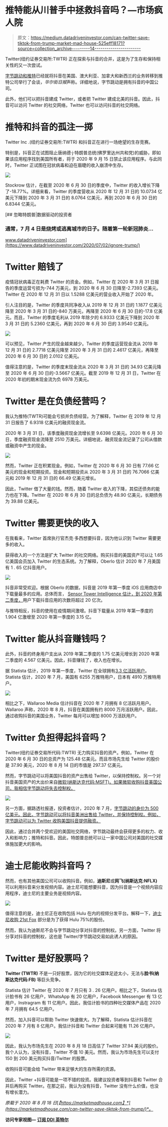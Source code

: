 # 推特能从川普手中拯救抖音吗？—市场疯人院

> 原文：<https://medium.datadriveninvestor.com/can-twitter-save-tiktok-from-trump-market-mad-house-525eff18171?source=collection_archive---------14----------------------->

Twitter(纽约证券交易所:TWTR) 正在探索与抖音的合并，这是为了生存和保持相关性的又一次尝试。

[字节跳动和推特](https://techcrunch.com/2020/08/09/new-bidders-reportedly-emerge-for-tiktok-in-the-us-as-powerful-critics-assail-the-process/?guccounter=1)已经就将抖音在美国、澳大利亚、加拿大和新西兰的业务转移到推特公司举行了会谈，*华尔街日报*声称。详细地说，字节跳动是拥有抖音的中国公司。

此外，他们可以把抖音建成 Twitter，或者把 Twitter 建成北美的抖音。因此，抖音可以访问 Twitter 的社交网络，Twitter 也可以访问抖音的社交网络。

# 推特和抖音的孤注一掷

Twitter Inc .(纽约证券交易所:TWTR) 和抖音正在进行一场绝望的生存竞赛。

特别是，抖音正在试图阻止唐纳德·j·特朗普总统(佛罗里达州共和党)的威胁，即如果该应用程序找到美国所有者，将于 2020 年 9 月 15 日禁止该应用程序。与此同时，Twitter 正试图在冠状病毒和迫在眉睫的收入崩溃中生存。

![](img/a483d75b0ec49acd3b99ff5a118c35b8.png)

Stockrow 估计，在截至 2020 年 6 月 30 日的季度中，Twitter 的收入增长下降了-18.77%。详细来看，Twitter 的季度营收从 2020 年 12 月 31 日的 10.0734 亿美元下降到 2020 年 3 月 31 日的 8.0764 亿美元，再到 2020 年 6 月 30 日的 6.8344 亿美元。

[](https://www.datadriveninvestor.com/2020/07/02/ignore-trump/) [## 忽略特朗普|数据驱动的投资者

### 通常，7 月 4 日是烧烤或逃离城市的日子。随着第一轮新冠肺炎…

www.datadriveninvestor.com](https://www.datadriveninvestor.com/2020/07/02/ignore-trump/) 

# Twitter 赔钱了

疫情冠状病毒正在耗费 Twitter 的资金。例如，Twitter 在 2020 年 3 月 31 日报告的季度运营亏损为-744 万美元，到 2020 年 6 月 30 日降至-2.7393 亿美元。Twitter 在 2020 年 12 月 31 日以 1.5288 亿美元的营业收入开始了 2020 年。

引人注目的是，Twitter 的季度共同净收入从 2019 年 12 月 31 日的 1.1877 亿美元降至 2020 年 3 月 31 日的-840 万美元，再降至 2020 年 6 月 30 日的-17.8 亿美元。而且，Twitter 的季度毛利从 2019 年除夕的 6.9333 亿美元下降到 2020 年 3 月 31 日的 5.2360 亿美元，再到 2020 年 6 月 30 日的 3.9540 亿美元。

![](img/baf3eb64c1f82e39a0ee70eb047f0f8e.png)

可以预见，Twitter 产生的现金越来越少。Twitter 的季度运营现金流从 2019 年 12 月 31 日的 2.7718 亿美元降至 2020 年 3 月 31 日的 2.4617 亿美元，再降至 2020 年 6 月 30 日的 2.0102 亿美元。

值得注意的是，Twitter 的季度末现金流从 2020 年 3 月 31 日的 34.93 亿美元降至 2020 年 6 月 30 日的-3.5667 亿美元。截至 2019 年 12 月 31 日，Twitter 在 2020 年初的期末现金流为负 6978 万美元。

# Twitter 是在负债经营吗？

我认为推特(TWTR)可能会亏损并负债经营。为了解释，Twitter 在 2019 年 12 月 31 日报告了 6.9318 亿美元的融资现金流。

2020 年 3 月 31 日，该季度融资现金流增长至 9.6398 亿美元。2020 年 6 月 30 日，季度融资现金流降至 2510 万美元。详细地说，融资现金流记录了公司从借款或融资中产生的现金。

![](img/addabea2211449d82bd64f670dec6371.png)

然而，Twitter 正在积累现金。例如，Twitter 在 2020 年 6 月 30 日有 77.66 亿美元的现金和短期投资。现金和短期投资从 2020 年 3 月 31 日的 76.7066 亿美元和 2019 年 12 月 31 日的 66.49 亿美元增长。

因此，Twitter 借了大量的钱。然而，随着 Twitter 收入的下降，其偿还债务的能力也在下降。Twitter 在 2020 年 6 月 30 日的总负债为 48.90 亿美元，长期债务为 39.88 亿美元。

# Twitter 需要更快的收入

在我看来，Twitter 首席执行官杰克·多西想要抖音，因为他认识到 Twitter 需要更多的收入。

获得收入的一个方法是扩大 Twitter 的社交网络。购买抖音的美国资产可以让 1.65 亿美国会员加入 Twitter 的生态系统。为了解释，Oberlo 估计 2020 年 7 月美国有 1 . 65 亿抖音用户。

![](img/d5a9d2858eb0f5639070803f4f645423.png)

抖音非常受欢迎。根据 Oberlo 的数据，抖音是 2019 年第一季度 iOS 应用商店中下载量最多的应用。总体而言， [Sensor Tower Intelligence 估计，到 2020 年第二季度，](https://sensortower.com/blog/tiktok-downloads-2-billion)用户下载抖音应用的次数将超过 20 亿次。

与推特相反，抖音的使用在疫情期间激增。抖音下载量从 2019 年第一季度的 1.904 亿激增至 2020 年第一季度的 3.15 亿。

# Twitter 能从抖音赚钱吗？

此外，抖音的终身用户支出从 2019 年第二季度的 1.75 亿美元增长到 2020 年第二季度的 4.567 亿美元。因此，抖音赚钱了，收入也在增长。

据 Statista 估计，2019 年第一季度，Twitter 在全球拥有[3.3 亿活跃用户](https://www.statista.com/statistics/282087/number-of-monthly-active-twitter-users/)。Statista 估计，2020 年 7 月，美国有 6255 万推特用户，日本有 4910 万推特用户。

![](img/3471ddc8f592c4798cbdb78500e28292.png)

相比之下，Wallaroo Media 估计抖音在 2020 年 7 月拥有 8 亿活跃月用户。Wallaroo 声称，2020 年 8 月，抖音在美国拥有约 8000 万月活跃用户。因此，通过收购抖音的美国业务，Twitter 每月可以增加 8000 万活跃用户。

# Twitter 负担得起抖音吗？

Twitter(纽约证券交易所代码:TWTR) 无力购买抖音的资产。例如，Twitter 在 2020 年 6 月 30 日的总资产为 125.48 亿美元。而且市场先生给 Twitter 的股价是 37.90 美元，2020 年 8 月 14 日的市值是 297.37 亿美元。

然而，字节跳动可以将美国抖音的资产出售给 Twitter，以保持控制权。另一个对抖音美国资产的大出价来自[微软(纳斯达克代码:MSFT)。如果微软收购抖音美国公司，我相信字节跳动将失去控制权。](https://marketmadhouse.com/should-microsoft-buy-tiktok/)

![](img/7df12fd58f38e04af2612f2524530e45.png)

另一方面，据路透社报道，投资者估计，2020 年 7 月，[字节跳动的身价为 500 亿美元。因此，字节跳动可以将抖音美洲出售给 Twitter，并保持控制权。例如，字节跳动可以为 Twitter 收购美国抖音提供融资。](https://www.reuters.com/article/us-bytedance-tiktok-exclusive/exclusive-bytedance-investors-value-tiktok-at-50-billion-in-takeover-bid-sources-idUSKCN24U1M9)

因此，通过合并两个受欢迎的美国社交网络，字节跳动最终会获得更多的权力、收入和影响力；推特和抖音。因此，特朗普总统可以让一家中国公司对美国的社交媒体施加更大的影响。

# 迪士尼能收购抖音吗？

然而，也有其他美国公司可以收购抖音。例如，**迪斯尼**或**网飞(纳斯达克:NFLX)** 可以利用抖音来分发视频内容。迪士尼可能想要抖音，因为抖音是一个视频内容应用程序，迪士尼的主要业务是视频内容。

![](img/5a7c1c35c268d04656398894c905209b.png)

值得注意的是，迪士尼正在收购包括 Hulu 在内的视频分发平台。解释一下，[迪士尼收购 21st Fox](https://marketmadhouse.com/21st-century-fox-adds-value-to-disney/) 部分是为了获得 Hulu 75%的股份。

然而，我认为迪斯尼不会与字节跳动分享对抖音的控制权。另一方面，Twitter 将分享对抖音的控制权，这也是 Twitter/字节跳动交易如此诱人的原因。

# Twitter 是好股票吗？

**Twitter (TWTR)** 不是一只好股票，因为它的社交媒体足迹太小，无法与**脸书(纳斯达克代码:FB)** 等巨头竞争。

Statista 估计 Twitter 在 2020 年 7 月只有 3 . 26 亿用户。相比之下，Statista 估计脸书有 26 亿用户，WhatsApp 有 20 亿用户，Facebook Messenger 有 13 亿用户，Instragram 有 11 亿用户。因此，我估计脸书的四种社交媒体产品在 2020 年 7 月拥有 64.5 亿用户。

然而，加入抖音可以帮助 Twitter 快速做大。为了解释，Statista 估计抖音在 2020 年 7 月有 8 亿用户。我估计抖音和 Twitter 合起来可能有 11.26 亿用户。

![](img/7c818b2f8b7fa27dbad36b51c85183e1.png)

因此，我认为市场先生在 2020 年 8 月 18 日高估了 Twitter 37.94 美元的股价。我个人认为，没有抖音，Twitter 不值 10 美元。然而，我认为市场先生可以支付 150 到 200 美元购买抖音/Twitter 的股票。

收购抖音可能会给 Twitter 带来足够大的生存所需的资源。

因此，Twitter +抖音可能是一项不错的投资。我建议投资者等到抖音和 Twitter 合并后再购买 Twitter。在那之前，我认为没有抖音，Twitter 没有什么价值，也没有增长潜力。

*原载于 2020 年 8 月 18 日*[*【https://marketmadhouse.com】*](https://marketmadhouse.com/can-twitter-save-tiktok-from-trump/)*。*

**访问专家视图—** [**订阅 DDI 英特尔**](https://datadriveninvestor.com/ddi-intel)